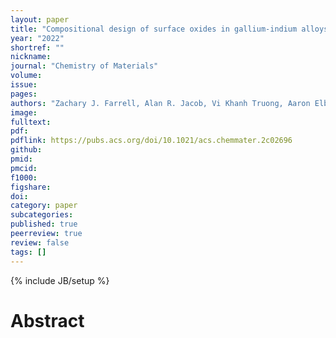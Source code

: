 ```yaml
---
layout: paper
title: "Compositional design of surface oxides in gallium-indium alloys"
year: "2022"
shortref: ""
nickname: 
journal: "Chemistry of Materials"
volume: 
issue: 
pages: 
authors: "Zachary J. Farrell, Alan R. Jacob, Vi Khanh Truong, Aaron Elbourne, Wilson Kong, Lilian Hsiao, Michael D. Dickey, and Christopher Tabor"
image: 
fulltext: 
pdf: 
pdflink: https://pubs.acs.org/doi/10.1021/acs.chemmater.2c02696
github: 
pmid: 
pmcid: 
f1000: 
figshare: 
doi: 
category: paper
subcategories: 
published: true
peerreview: true
review: false
tags: []
---
```

{% include JB/setup %}

# Abstract 

